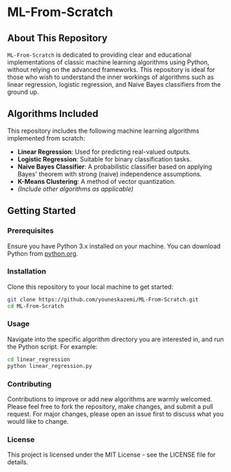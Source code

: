 # ML-From-Scratch

## About This Repository
`ML-From-Scratch` is dedicated to providing clear and educational implementations of classic machine learning algorithms using Python, without relying on the advanced frameworks. This repository is ideal for those who wish to understand the inner workings of algorithms such as linear regression, logistic regression, and Naive Bayes classifiers from the ground up.

## Algorithms Included
This repository includes the following machine learning algorithms implemented from scratch:

- **Linear Regression**: Used for predicting real-valued outputs.
- **Logistic Regression**: Suitable for binary classification tasks.
- **Naive Bayes Classifier**: A probabilistic classifier based on applying Bayes' theorem with strong (naive) independence assumptions.
- **K-Means Clustering**: A method of vector quantization.
- _(Include other algorithms as applicable)_

## Getting Started
### Prerequisites
Ensure you have Python 3.x installed on your machine. You can download Python from [python.org](https://www.python.org/downloads/).

### Installation
Clone this repository to your local machine to get started:
```bash
git clone https://github.com/youneskazemi/ML-From-Scratch.git
cd ML-From-Scratch
```
### Usage
Navigate into the specific algorithm directory you are interested in, and run the Python script. For example:
```bash
cd linear_regression
python linear_regression.py
```

### Contributing
Contributions to improve or add new algorithms are warmly welcomed. Please feel free to fork the repository, make changes, and submit a pull request. For major changes, please open an issue first to discuss what you would like to change.

### License
This project is licensed under the MIT License - see the LICENSE file for details.
